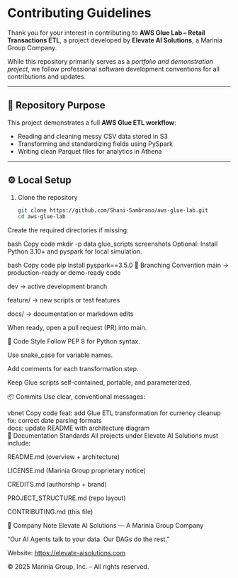 # Contributing Guidelines

Thank you for your interest in contributing to **AWS Glue Lab – Retail Transactions ETL**, a project developed by **Elevate AI Solutions**, a Marinia Group Company.  

While this repository primarily serves as a *portfolio and demonstration project*, we follow professional software development conventions for all contributions and updates.

---

## 🧭 Repository Purpose
This project demonstrates a full **AWS Glue ETL workflow**:
- Reading and cleaning messy CSV data stored in S3  
- Transforming and standardizing fields using PySpark  
- Writing clean Parquet files for analytics in Athena  

---

## ⚙️ Local Setup
1. Clone the repository  
   ```bash
   git clone https://github.com/Shani-Sambrano/aws-glue-lab.git
   cd aws-glue-lab
Create the required directories if missing:

bash
Copy code
mkdir -p data glue_scripts screenshots
Optional: Install Python 3.10+ and pyspark for local simulation.

bash
Copy code
pip install pyspark==3.5.0
🧩 Branching Convention
main → production-ready or demo-ready code

dev → active development branch

feature/<name> → new scripts or test features

docs/<update> → documentation or markdown edits

When ready, open a pull request (PR) into main.

🧠 Code Style
Follow PEP 8 for Python syntax.

Use snake_case for variable names.

Add comments for each transformation step.

Keep Glue scripts self-contained, portable, and parameterized.

📦 Commits
Use clear, conventional messages:

vbnet
Copy code
feat: add Glue ETL transformation for currency cleanup  
fix: correct date parsing formats  
docs: update README with architecture diagram  
🧾 Documentation Standards
All projects under Elevate AI Solutions must include:

README.md (overview + architecture)

LICENSE.md (Marinia Group proprietary notice)

CREDITS.md (authorship + brand)

PROJECT_STRUCTURE.md (repo layout)

CONTRIBUTING.md (this file)

🏢 Company Note
Elevate AI Solutions — A Marinia Group Company

“Our AI Agents talk to your data. Our DAGs do the rest.”

Website: https://elevate-aisolutions.com

© 2025 Marinia Group, Inc. – All rights reserved.
